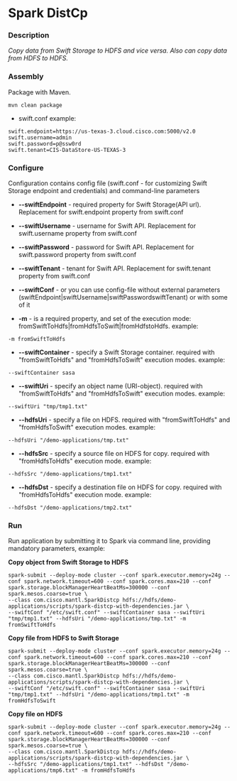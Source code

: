 Spark DistCp
===============

### Description

*Copy data from Swift Storage to HDFS and vice versa. Also can copy data from HDFS to HDFS.*

### Assembly
Package with Maven.

```
mvn clean package
```

* swift.conf example:
```
swift.endpoint=https://us-texas-3.cloud.cisco.com:5000/v2.0
swift.username=admin
swift.password=p@ssw0rd
swift.tenant=CIS-DataStore-US-TEXAS-3
```

### Configure
Configuration contains config file (swift.conf - for customizing Swift Storage endpoint and credentials) and command-line parameters

* **--swiftEndpoint** - required property for Swift Storage(API url). Replacement for swift.endpoint property from swift.conf
* **--swiftUsername** - username for Swift API. Replacement for swift.username property from swift.conf
* **--swiftPassword** - password for Swift API. Replacement for swift.password property from swift.conf
* **--swiftTenant** - tenant for Swift API. Replacement for swift.tenant property from swift.conf

* **--swiftConf** - or you can use config-file without external parameters (swiftEndpoint|swiftUsername|swiftPasswordswiftTenant) or with some of it

* **-m** - is a required property, and set of the execution mode: fromSwiftToHdfs|fromHdfsToSwift|fromHdfstoHdfs. example:
```
-m fromSwiftToHdfs
```
* **--swiftContainer** - specify a Swift Storage container. required with "fromSwiftToHdfs" and "fromHdfsToSwift" execution modes. example:
```
--swiftContainer sasa
```
* **--swiftUri** - specify an object name (URI-object). required with "fromSwiftToHdfs" and "fromHdfsToSwift" execution modes. example:
```
--swiftUri "tmp/tmp1.txt"
```
* **--hdfsUri** - specify a file on HDFS. required with "fromSwiftToHdfs" and "fromHdfsToSwift" execution modes. example:
```
--hdfsUri "/demo-applications/tmp.txt"
```

* **--hdfsSrc** - specify a source file on HDFS for copy. required with "fromHdfsToHdfs" execution mode. example:
```
--hdfsSrc "/demo-applications/tmp1.txt"
```
* **--hdfsDst** - specify a destination file on HDFS for copy. required with "fromHdfsToHdfs" execution mode. example:
```
--hdfsDst "/demo-applications/tmp2.txt"
```

### Run
Run application by submitting it to Spark via command line, providing mandatory parameters, example:

**Copy object from Swift Storage to HDFS**
```
spark-submit --deploy-mode cluster --conf spark.executor.memory=24g --conf spark.network.timeout=600 --conf spark.cores.max=210 --conf spark.storage.blockManagerHeartBeatMs=300000 --conf spark.mesos.coarse=true \
--class com.cisco.mantl.SparkDistcp hdfs://hdfs/demo-applications/scripts/spark-distcp-with-dependencies.jar \
--swiftConf "/etc/swift.conf" --swiftContainer sasa --swiftUri "tmp/tmp1.txt" --hdfsUri "/demo-applications/tmp.txt" -m fromSwiftToHdfs
```

**Copy file from HDFS to Swift Storage**
```
spark-submit --deploy-mode cluster --conf spark.executor.memory=24g --conf spark.network.timeout=600 --conf spark.cores.max=210 --conf spark.storage.blockManagerHeartBeatMs=300000 --conf spark.mesos.coarse=true \
--class com.cisco.mantl.SparkDistcp hdfs://hdfs/demo-applications/scripts/spark-distcp-with-dependencies.jar \
--swiftConf "/etc/swift.conf" --swiftContainer sasa --swiftUri "tmp/tmp1.txt" --hdfsUri "/demo-applications/tmp1.txt" -m fromHdfsToSwift
```

**Copy file on HDFS**
```
spark-submit --deploy-mode cluster --conf spark.executor.memory=24g --conf spark.network.timeout=600 --conf spark.cores.max=210 --conf spark.storage.blockManagerHeartBeatMs=300000 --conf spark.mesos.coarse=true \
--class com.cisco.mantl.SparkDistcp hdfs://hdfs/demo-applications/scripts/spark-distcp-with-dependencies.jar \
--hdfsSrc "/demo-applications/tmp1.txt" --hdfsDst "/demo-applications/tmp6.txt" -m fromHdfsToHdfs
```
